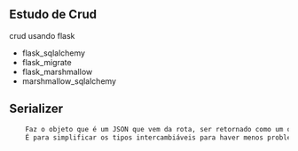 ## Estudo de Crud
crud usando flask 
- flask_sqlalchemy
- flask_migrate
- flask_marshmallow
- marshmallow_sqlalchemy



## Serializer
``` sh
    Faz o objeto que é um JSON que vem da rota, ser retornado como um objeto no banco. 
    É para simplificar os tipos intercambiáveis para haver menos problemas...
```
